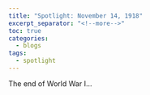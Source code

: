 ```yaml
---
title: "Spotlight: November 14, 1918"
excerpt_separator: "<!--more-->"
toc: true
categories:
  - blogs
tags: 
  - spotlight
---
```


The end of World War I...

<!--more-->

